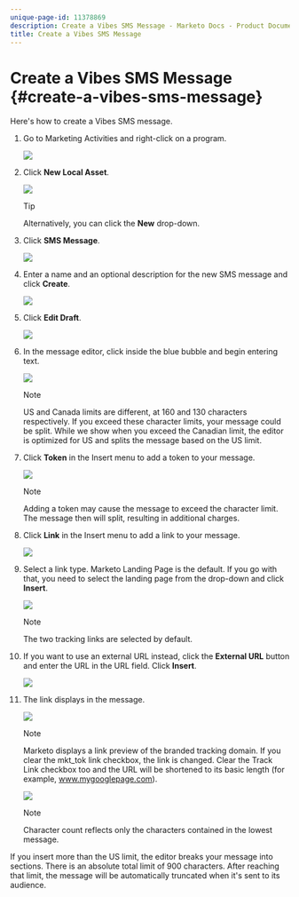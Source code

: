```yaml
---
unique-page-id: 11378869
description: Create a Vibes SMS Message - Marketo Docs - Product Documentation
title: Create a Vibes SMS Message
---
```


# Create a Vibes SMS Message {#create-a-vibes-sms-message}

Here's how to create a Vibes SMS message.

1. Go to Marketing Activities and right-click on a program.

   ![](assets/mobile-right-click-hand.jpg)

1. Click **New Local Asset**.

   ![](assets/new-local-asset-hand.jpg)

   >[!TIP]
   >
   >Alternatively, you can click the **New** drop-down.

1. Click **SMS Message**.

   ![](assets/new-local-asset-selection-hand.jpg)

1. Enter a name and an optional description for the new SMS message and click **Create**.

   ![](assets/new-sms-message-offer-ends-soon-hands.jpg)

1. Click **Edit Draft**.

   ![](assets/edit-draft-hand.jpg)

1. In the message editor, click inside the blue bubble and begin entering text.

   ![](assets/message-text-pencil.jpg)

   >[!NOTE]
   >
   >US and Canada limits are different, at 160 and 130 characters respectively. If you exceed these character limits, your message could be split. While we show when you exceed the Canadian limit, the editor is optimized for US and splits the message based on the US limit.

1. Click **Token** in the Insert menu to add a token to your message.

   ![](assets/add-token-real-hand.jpg)

   >[!NOTE]
   >
   >Adding a token may cause the message to exceed the character limit. The message then will split, resulting in additional charges.

1. Click **Link** in the Insert menu to add a link to your message.

   ![](assets/full-message-link-hand.jpg)

1. Select a link type. Marketo Landing Page is the default. If you go with that, you need to select the landing page from the drop-down and click **Insert**.

   ![](assets/insert-link-real-hands.jpg)

   >[!NOTE]
   >
   >The two tracking links are selected by default.

1. If you want to use an external URL instead, click the **External URL** button and enter the URL in the URL field. Click **Insert**.

   ![](assets/insert-link-url-hands.jpg)

1. The link displays in the message.

   ![](assets/link-added.jpg)

   >[!NOTE]
   >
   >Marketo displays a link preview of the branded tracking domain. If you clear the mkt_tok link checkbox, the link is changed. Clear the Track Link checkbox too and the URL will be shortened to its basic length (for example, www.mygooglepage.com).

   ![](assets/image2016-7-27-16-3a20-3a16.png)

   >[!NOTE]
   >
   >Character count reflects only the characters contained in the lowest message.

If you insert more than the US limit, the editor breaks your message into sections. There is an absolute total limit of 900 characters. After reaching that limit, the message will be automatically truncated when it's sent to its audience. 